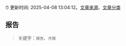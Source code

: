 :alarm_clock: 更新时间: 2025-04-08 13:04:12。[文章来源](/README.md)、[文章分类](/TAGS.md)

## 报告


> 关键字：`报告`、`月报`



